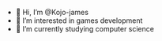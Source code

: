 - 👋 Hi, I’m @Kojo-james
- 👀 I’m interested in games development
- 🌱 I’m currently studying computer science

<!---
Kojo-james/Kojo-james is a ✨ special ✨ repository because its `README.md` (this file) appears on your GitHub profile.
You can click the Preview link to take a look at your changes.
--->
